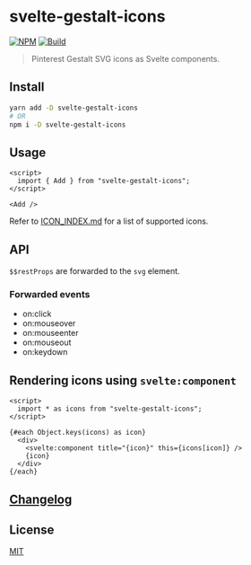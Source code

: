 # svelte-gestalt-icons

[![NPM][npm]][npm-url]
[![Build][build]][build-badge]

> Pinterest Gestalt SVG icons as Svelte components.

## Install

```bash
yarn add -D svelte-gestalt-icons
# OR
npm i -D svelte-gestalt-icons
```

## Usage

```svelte
<script>
  import { Add } from "svelte-gestalt-icons";
</script>

<Add />
```

Refer to [ICON_INDEX.md](ICON_INDEX.md) for a list of supported icons.

## API

`$$restProps` are forwarded to the `svg` element.

### Forwarded events

- on:click
- on:mouseover
- on:mouseenter
- on:mouseout
- on:keydown

## Rendering icons using `svelte:component`

```svelte
<script>
  import * as icons from "svelte-gestalt-icons";
</script>

{#each Object.keys(icons) as icon}
  <div>
    <svelte:component title="{icon}" this={icons[icon]} />
    {icon}
  </div>
{/each}
```

## [Changelog](CHANGELOG.md)

## License

[MIT](LICENSE)

[npm]: https://img.shields.io/npm/v/svelte-gestalt-icons.svg?color=blue
[npm-url]: https://npmjs.com/package/svelte-gestalt-icons
[build]: https://travis-ci.com/metonym/svelte-gestalt-icons.svg?branch=master
[build-badge]: https://travis-ci.com/metonym/svelte-gestalt-icons
